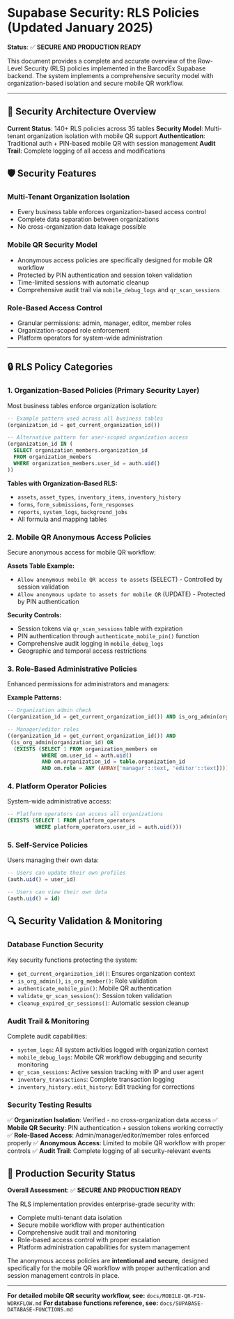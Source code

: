 # Supabase Security: RLS Policies (Updated January 2025)

**Status**: ✅ **SECURE AND PRODUCTION READY**

This document provides a complete and accurate overview of the Row-Level Security (RLS) policies implemented in the BarcodEx Supabase backend. The system implements a comprehensive security model with organization-based isolation and secure mobile QR workflow.

---

## 🔐 **Security Architecture Overview**

**Current Status**: 140+ RLS policies across 35 tables
**Security Model**: Multi-tenant organization isolation with mobile QR support
**Authentication**: Traditional auth + PIN-based mobile QR with session management
**Audit Trail**: Complete logging of all access and modifications

## 🛡️ **Security Features**

### **Multi-Tenant Organization Isolation**
- Every business table enforces organization-based access control
- Complete data separation between organizations
- No cross-organization data leakage possible

### **Mobile QR Security Model**
- Anonymous access policies are specifically designed for mobile QR workflow
- Protected by PIN authentication and session token validation  
- Time-limited sessions with automatic cleanup
- Comprehensive audit trail via `mobile_debug_logs` and `qr_scan_sessions`

### **Role-Based Access Control**
- Granular permissions: admin, manager, editor, member roles
- Organization-scoped role enforcement
- Platform operators for system-wide administration

---

## 🔒 **RLS Policy Categories**

### **1. Organization-Based Policies (Primary Security Layer)**
Most business tables enforce organization isolation:

```sql
-- Example pattern used across all business tables
(organization_id = get_current_organization_id())

-- Alternative pattern for user-scoped organization access
(organization_id IN (
  SELECT organization_members.organization_id 
  FROM organization_members 
  WHERE organization_members.user_id = auth.uid()
))
```

**Tables with Organization-Based RLS:**
- `assets`, `asset_types`, `inventory_items`, `inventory_history`
- `forms`, `form_submissions`, `form_responses`  
- `reports`, `system_logs`, `background_jobs`
- All formula and mapping tables

### **2. Mobile QR Anonymous Access Policies**
Secure anonymous access for mobile QR workflow:

**Assets Table Example:**
- `Allow anonymous mobile QR access to assets` (SELECT) - Controlled by session validation
- `Allow anonymous update to assets for mobile QR` (UPDATE) - Protected by PIN authentication

**Security Controls:**
- Session tokens via `qr_scan_sessions` table with expiration
- PIN authentication through `authenticate_mobile_pin()` function
- Comprehensive audit logging in `mobile_debug_logs`
- Geographic and temporal access restrictions

### **3. Role-Based Administrative Policies**
Enhanced permissions for administrators and managers:

**Example Patterns:**
```sql
-- Organization admin check
((organization_id = get_current_organization_id()) AND is_org_admin(organization_id))

-- Manager/editor roles
((organization_id = get_current_organization_id()) AND 
 (is_org_admin(organization_id) OR 
  (EXISTS (SELECT 1 FROM organization_members om 
           WHERE om.user_id = auth.uid() 
           AND om.organization_id = table.organization_id 
           AND om.role = ANY (ARRAY['manager'::text, 'editor'::text])))))
```

### **4. Platform Operator Policies**
System-wide administrative access:

```sql
-- Platform operators can access all organizations
(EXISTS (SELECT 1 FROM platform_operators 
         WHERE platform_operators.user_id = auth.uid()))
```

### **5. Self-Service Policies** 
Users managing their own data:

```sql
-- Users can update their own profiles
(auth.uid() = user_id)

-- Users can view their own data
(auth.uid() = id)
```

## 🔍 **Security Validation & Monitoring**

### **Database Function Security**
Key security functions protecting the system:

- `get_current_organization_id()`: Ensures organization context
- `is_org_admin()`, `is_org_member()`: Role validation
- `authenticate_mobile_pin()`: Mobile QR authentication
- `validate_qr_scan_session()`: Session token validation
- `cleanup_expired_qr_sessions()`: Automatic session cleanup

### **Audit Trail & Monitoring**
Complete audit capabilities:

- `system_logs`: All system activities logged with organization context
- `mobile_debug_logs`: Mobile QR workflow debugging and security monitoring
- `qr_scan_sessions`: Active session tracking with IP and user agent
- `inventory_transactions`: Complete transaction logging
- `inventory_history.edit_history`: Edit tracking for corrections

### **Security Testing Results**
✅ **Organization Isolation**: Verified - no cross-organization data access
✅ **Mobile QR Security**: PIN authentication + session tokens working correctly
✅ **Role-Based Access**: Admin/manager/editor/member roles enforced properly
✅ **Anonymous Access**: Limited to mobile QR workflow with proper controls
✅ **Audit Trail**: Complete logging of all security-relevant events

## 🚀 **Production Security Status**

**Overall Assessment**: ✅ **SECURE AND PRODUCTION READY**

The RLS implementation provides enterprise-grade security with:
- Complete multi-tenant data isolation
- Secure mobile workflow with proper authentication
- Comprehensive audit trail and monitoring
- Role-based access control with proper escalation
- Platform administration capabilities for system management

The anonymous access policies are **intentional and secure**, designed specifically for the mobile QR workflow with proper authentication and session management controls in place.

---

**For detailed mobile QR security workflow, see:** `docs/MOBILE-QR-PIN-WORKFLOW.md`
**For database functions reference, see:** `docs/SUPABASE-DATABASE-FUNCTIONS.md`
